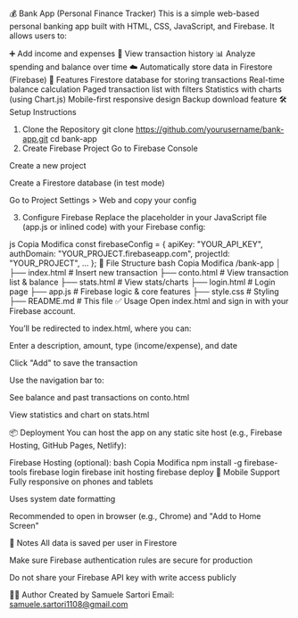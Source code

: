 
💰 Bank App (Personal Finance Tracker)
This is a simple web-based personal banking app built with HTML, CSS, JavaScript, and Firebase. It allows users to:

➕ Add income and expenses
📄 View transaction history
📊 Analyze spending and balance over time
☁️ Automatically store data in Firestore (Firebase)
🚀 Features
Firestore database for storing transactions
Real-time balance calculation
Paged transaction list with filters
Statistics with charts (using Chart.js)
Mobile-first responsive design
Backup download feature
🛠 Setup Instructions
1. Clone the Repository
git clone https://github.com/yourusername/bank-app.git
cd bank-app
2. Create Firebase Project
Go to Firebase Console

Create a new project

Create a Firestore database (in test mode)

Go to Project Settings > Web and copy your config

3. Configure Firebase
Replace the placeholder in your JavaScript file (app.js or inlined code) with your Firebase config:

js
Copia
Modifica
const firebaseConfig = {
  apiKey: "YOUR_API_KEY",
  authDomain: "YOUR_PROJECT.firebaseapp.com",
  projectId: "YOUR_PROJECT",
  ...
};
📂 File Structure
bash
Copia
Modifica
/bank-app
│
├── index.html         # Insert new transaction
├── conto.html         # View transaction list & balance
├── stats.html         # View stats/charts
├── login.html         # Login page
├── app.js             # Firebase logic & core features
├── style.css          # Styling
├── README.md          # This file
✅ Usage
Open index.html and sign in with your Firebase account.

You’ll be redirected to index.html, where you can:

Enter a description, amount, type (income/expense), and date

Click "Add" to save the transaction

Use the navigation bar to:

See balance and past transactions on conto.html

View statistics and chart on stats.html

📦 Deployment
You can host the app on any static site host (e.g., Firebase Hosting, GitHub Pages, Netlify):

Firebase Hosting (optional):
bash
Copia
Modifica
npm install -g firebase-tools
firebase login
firebase init hosting
firebase deploy
📱 Mobile Support
Fully responsive on phones and tablets

Uses system date formatting

Recommended to open in browser (e.g., Chrome) and "Add to Home Screen"

🔐 Notes
All data is saved per user in Firestore

Make sure Firebase authentication rules are secure for production

Do not share your Firebase API key with write access publicly

🧑‍💻 Author
Created by Samuele Sartori
Email: samuele.sartori1108@gmail.com
